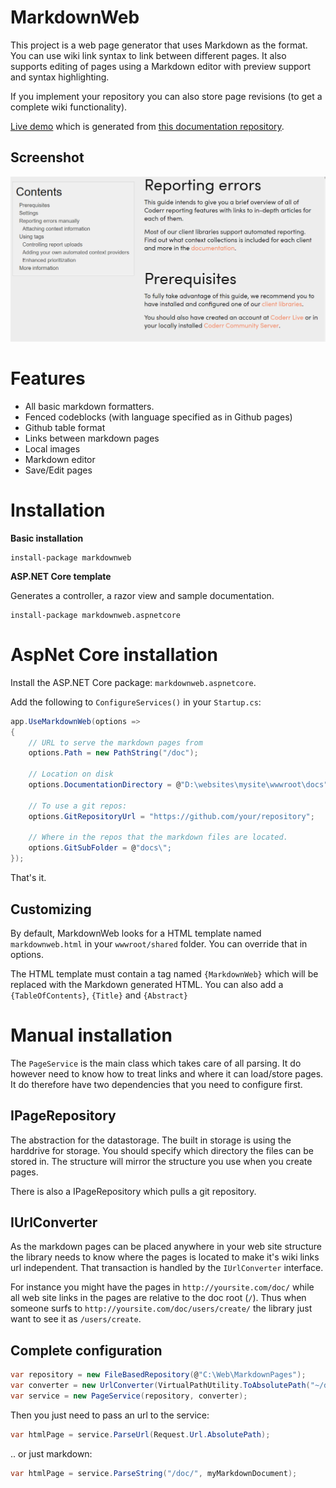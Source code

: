 # MarkdownWeb

This project is a web page generator that uses Markdown as the format. You can use wiki link syntax
to link between different pages. It also supports editing of pages using a Markdown editor with preview support and syntax highlighting.

If you implement your repository you can also store page revisions (to get a complete wiki functionality).


[Live demo](http://coderr.io/documentation/) which is generated from [this documentation repository](https://github.com/coderrio/coderr.documentation).

## Screenshot

![](docs/screenshot.png)

# Features

* All basic markdown formatters.
* Fenced codeblocks (with language specified as in Github pages)
* Github table format
* Links between markdown pages
* Local images
* Markdown editor
* Save/Edit pages

# Installation

**Basic installation**

    install-package markdownweb
	
**ASP.NET Core template**

Generates a controller, a razor view and sample documentation.

    install-package markdownweb.aspnetcore

	
# AspNet Core installation

Install the ASP.NET Core package: `markdownweb.aspnetcore`.

Add the following to `ConfigureServices()` in your `Startup.cs`:

```csharp
app.UseMarkdownWeb(options =>
{
    // URL to serve the markdown pages from
    options.Path = new PathString("/doc");
    
    // Location on disk
    options.DocumentationDirectory = @"D:\websites\mysite\wwwroot\docs";

    // To use a git repos:
    options.GitRepositoryUrl = "https://github.com/your/repository";
    
    // Where in the repos that the markdown files are located.
    options.GitSubFolder = @"docs\";
});
```

That's it.

## Customizing

By default, MarkdownWeb looks for a HTML template named `markdownweb.html` in your `wwwroot/shared` folder. You can override that in options.

The HTML template must contain a tag named `{MarkdownWeb}` which will be replaced with the Markdown generated HTML. You can also add a `{TableOfContents}`, `{Title}` and `{Abstract}`

# Manual installation
	
The `PageService` is the main class which takes care of all parsing. It do however need to know how to treat links and 
where it can load/store pages. It do therefore have two dependencies that you need to configure first.

## IPageRepository

The abstraction for the datastorage. The built in storage is using the harddrive for storage. You should specify which directory
the files can be stored in. The structure will mirror the structure you use when you create pages.

There is also a IPageRepository which pulls a git repository.

## IUrlConverter

As the markdown pages can be placed anywhere in your web site structure the library needs to know where the pages is located to make it's wiki links
url independent. That transaction is handled by the `IUrlConverter` interface.

For instance you might have the pages in `http://yoursite.com/doc/` while all web site links in the pages are relative to the doc root (`/`). Thus
when someone surfs to `http://yoursite.com/doc/users/create/` the library just want to see it as `/users/create`.

## Complete configuration

```csharp
var repository = new FileBasedRepository(@"C:\Web\MarkdownPages");
var converter = new UrlConverter(VirtualPathUtility.ToAbsolutePath("~/doc/"));
var service = new PageService(repository, converter);
```

Then you just need to pass an url to the service:

```csharp
var htmlPage = service.ParseUrl(Request.Url.AbsolutePath);
```

.. or just markdown:

```csharp
var htmlPage = service.ParseString("/doc/", myMarkdownDocument);
```

